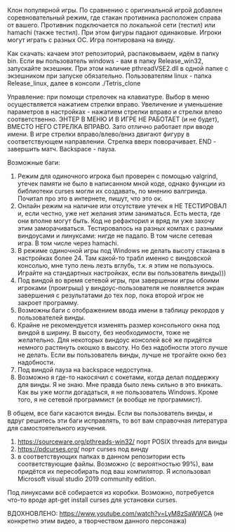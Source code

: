 Клон популярной игры. По сравнению с оригинальной игрой добавлен соревновательный режим, где стакан противника расположен справа от вашего. Противник подключается по локальной сети (тестил) или hamachi (также тестил). При этом фигуры падают одинаковые. Игроки могут играть с разных ОС. Игра понтирована на винду.

Как скачать: качаем этот репозиторий, распаковываем, идём в папку bin. Если вы пользователь windows - вам в папку Release_win32, запускайте экзешник. При этом наличие pthreadVSE2.dll в одной папке с экзешником при запуске обязательно. Пользователям linux - папка Release_linux, далее в консоли ./Tetris_clone

Управление: при помощи стрелочек на клавиатуре. Выбор в меню осуществляется нажатием стрелки вправо. Увеличение и уменьшение параметров в настройках - нажатием стрелки вправо и стрелки влево соответственно. ЭНТЕР В МЕНЮ И В ИГРЕ НЕ РАБОТАЕТ (и не будет), ВМЕСТО НЕГО СТРЕЛКА ВПРАВО. Зато отлично работает при вводе имени. В игре стрелки вправо/влево/вниз двигают фигуру в соответствующем направлении. Стрелка вверх поворачивает. END - завершить матч. Backspace - пауза.

Возможные баги:

1) Режим для одиночного игрока был проверен с помощью valgrind, утечек памяти не было в написанном мной коде, однако функции из библиотеки curses могли их создавать, по мнению валгринда. Почитал про это в интернете, пишут, что это ок.
2) Онлайн режим на наличие или отсутствие утечек я НЕ ТЕСТИРОВАЛ и, если честно, уже нет желания этим заниматься. Есть места, где они вполне могут быть. Код не рефакторил и вряд ли уже захочу этим заморачиваться. Тестировалось на разных компах с разными виндоусами и линуксами: нигде не падало. В том числе сетевая игра. В том числе через hamachi.
3) В режиме одиночной игры под Windows не делать высоту стакана в настройках более 24. Там какой-то трабл именно с виндовской консолью, мне тупо лень лезть вглубь, т.к. я этим не пользуюсь. Играйте на стандартных настройках, если вы пользователь винды)))
4) Под виндой во время сетевой игры, при завершении игры обоими игроками (проигрыш) у виндоус-пользователя не появляется экран завершения с результатами до тех пор, пока второй игрок не закроет программу.
5) Возможны баги с отображением ввода имени в таблицу рекордов у пользователей винды.
6) Крайне не рекомендуется изменять размер консольного окна под виндой в ширину. В высоту, без необходимости, тоже не желательно. Для некоторых виндоус консолей всё же придётся немного растянуть окошко в высоту. Но без надобности этого лучше не делать. Если вы пользователь винды, лучше не трогайте окно без надобности.
7) Под виндой пауза на backspace недоступна.
8) Возможно я где-то накосячил с сокетами, когда делал поддержку для винды. Я не знаю. Мне правда было лень сильно в это вникать. Как вы уже могли догадаться, я не пользователь Windows. Кроме того, я не сетевой программист (и вообще не программист).

В общем, все баги касаются винды. Если вы пользователь винды, и вдруг решитесь эти баги исправлять, то вот вам справочная литература для самостоятельного изучения.

1) https://sourceware.org/pthreads-win32/ порт POSIX threads для винды
2) https://pdcurses.org/ порт curses под винду
3) в соответствующих папках в данном репозитории есть соответствующие файлы. Возможно (с вероятностью 99%), вам придётся их пересобирать под ваш компилятор. Я использовал Microsoft visual studio 2019 community edition.

Под линуксами всё собирается из коробки. Возможно, потребуется что-то вроде apt-get install curses для установки curses.

ВДОХНОВЛЕНО: https://www.youtube.com/watch?v=LyM8zSaWWCA (не конкретно этим видео, а творчеством данного персонажа)
